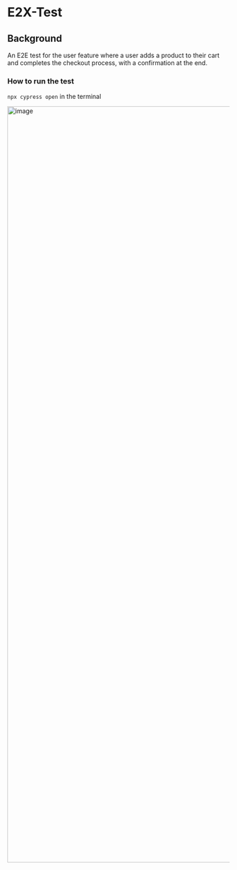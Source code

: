 # E2X-Test

## Background 
An E2E test for the user feature where a user adds a product to their cart and completes the checkout process, with a confirmation at the end. 

### How to run the test 
  `npx cypress open` in the terminal 


<img width="1712" alt="image" src="https://user-images.githubusercontent.com/38458929/221475053-58b1bc89-4988-40c6-a0bc-cf15510f2b7c.png">
